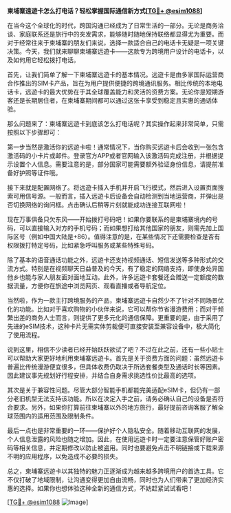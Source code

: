 **柬埔寨遠遊卡怎么打电话？轻松掌握国际通信新方式[[TG💪+ @esim1088](https://t.me/s/esim1088)]**

在当今这个全球化的时代，跨国沟通已经成为了日常生活的一部分。无论是商务洽谈、家庭联系还是旅行中的突发需求，能够随时随地保持联络都显得尤为重要。而对于经常往来于柬埔寨的朋友们来说，选择一款适合自己的电话卡无疑是一项关键决策。今天，我们就来聊聊柬埔寨远遊卡——这款专为跨境用户设计的电话卡，以及如何用它轻松拨打电话。

首先，让我们简单了解一下柬埔寨远遊卡的基本情况。远遊卡是由多家国际运营商合作推出的SIM卡产品，旨在为用户提供便捷的跨境通讯服务。相比传统的本地电话卡，远遊卡的最大优势在于其全球覆盖能力和灵活的资费方案。无论你是短期游客还是长期居住者，在柬埔寨期间都可以通过这张卡享受到稳定且实惠的通话体验。

那么问题来了：柬埔寨远遊卡到底该怎么打电话呢？其实操作起来非常简单，只需按照以下步骤即可：

第一步当然是激活你的远遊卡啦！通常情况下，当你购买远遊卡后会收到一张包含激活码的小卡片或邮件。登录官方APP或者官网输入该激活码完成注册，并根据提示设置个人信息。需要注意的是，部分国家可能需要额外验证身份信息，请提前准备好护照等证件哦。

接下来就是配置网络了。将远遊卡插入手机并开启飞行模式，然后进入设置页面搜索可用信号源。一般而言，插入远遊卡后设备会自动检测到当地运营商，并弹出是否切换网络的询问框。点击确认后稍等片刻就能成功连接互联网啦！

现在万事俱备只欠东风——开始拨打号码吧！如果你要联系的是柬埔寨境内的号码，可以直接输入对方的手机号码；而如果想打给其他国家的朋友，则需先加上国际区号（例如中国大陆是+86）。值得注意的是，在某些情况下还需要检查是否有权限拨打特定号码，比如紧急呼叫服务或某些特殊号码。

除了基本的语音通话功能之外，远遊卡还支持视频通话、短信发送等多种形式的交流方式。特别是在视频聊天日益普及的今天，有了稳定的网络支持，即使身处异国他乡也能与家人朋友面对面地互动。此外，许多远遊卡套餐还会赠送一定额度的数据流量，方便你在旅途中浏览网页、观看直播或者导航定位。

当然啦，作为一款主打跨境服务的产品，柬埔寨远遊卡自然少不了针对不同场景优化的功能。比如对于喜欢购物的小伙伴来说，它可以帮你节省漫游费用；而对于频繁出差的商务人士而言，则提供了更多元化的通信保障。更重要的是，由于采用了先进的eSIM技术，这种卡片无需实体剪裁便可直接安装至兼容设备中，极大简化了使用流程。

说到这里，相信不少读者已经开始跃跃欲试了吧？不过在此之前，还有一些小贴士可以帮助大家更好地利用柬埔寨远遊卡。首先是关于资费方面的问题：虽然远遊卡普遍比传统漫游便宜很多，但具体收费仍取决于所选套餐类型及通话时长等因素。因此建议事先规划好行程安排，并结合自身需求挑选性价比最高的选项。

其次是关于兼容性问题。尽管大部分智能手机都能完美适配eSIM卡，但仍有一部分老旧机型无法支持该功能。所以在决定入手之前，请务必确认自己的设备是否符合要求。另外，如果你打算前往柬埔寨以外的地方旅行，最好提前咨询客服了解全球范围内的适用范围及限制条件。

最后一点也是非常重要的一环——保护好个人隐私安全。随着移动互联网的发展，个人信息泄露的风险也随之增加。因此，在使用远遊卡时一定要注意保管好账户密码等相关信息，并定期修改以防止被盗用。同时也要避免点击不明链接或下载来源不明的应用程序，以免造成不必要的损失。

总之，柬埔寨远遊卡以其独特的魅力正逐渐成为越来越多跨境用户的首选工具。它不仅打破了地域限制，让沟通变得更加自由流畅，同时也为人们带来了更加经济实惠的选择。如果你也想体验这种全新的通信方式，不妨赶紧试试看吧！

[[TG💪+ @esim1088](https://t.me/s/esim1088) ![Image](https://i.postimg.cc/4NQfJmqS/Snipaste-2025-05-13-00-14-12.png)]